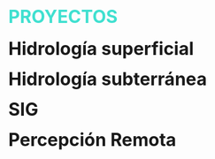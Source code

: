 # <span style="color: turquoise; font-size: 2rem; text-transform: uppercase;">Proyectos</span>

<style>
  details {
    margin-top: 1rem;
  }
  summary {
    font-size: 2rem; /* Tamaño de fuente de los títulos */
    font-weight: bold;
    list-style: none; /* Ocultar el triángulo invertido */
  }
  summary::-webkit-details-marker {
    display: none; /* Ocultar el triángulo invertido en navegadores WebKit */
  }
  details p, details h2 {
    font-size: 1.5rem; /* Tamaño de fuente del contenido */
    margin-left: 20px; /* Margen izquierdo para los proyectos */
  }
</style>

<details>
  <summary>Hidrología superficial</summary>
  
  <details>
    <summary>Proyecto 1: Modelado de Cuencas Hidrográficas</summary>
    **Herramientas:** ArcGIS, HEC-HMS, AutoCAD

    **Resultado:**
    ![Proyecto 1](path/to/your/project1.jpg)
    
  </details>

  <details>
    <summary>Proyecto 2: Análisis de Precipitaciones</summary>
    **Herramientas:** QGIS, Python, Excel

    **Resultado:**![Proyecto 2](path/to/your/project2.jpg)
  </details>

  <details>
    <summary>Proyecto 3: Gestión de Recursos Hídricos</summary>
    
    **Herramientas:** EPANET, R, Matlab

    **Resultado:**![Proyecto 3](path/to/your/project3.jpg)
    
  </details>

  <details>
    <summary>Proyecto 4: Evaluación de Calidad del Agua</summary>
    **Herramientas:** Excel, R, Python

    **Resultado:**
    ![Proyecto 4](path/to/your/project4.jpg)
  </details>
</details>

<details>
  <summary>Hidrología subterránea</summary>
  
  <details>
    <summary>Proyecto 1: Gestor de Tareas</summary>
    El proyecto "Gestor de Tareas" es una aplicación web desarrollada como parte de un proyecto personal. El objetivo principal del proyecto es ayudar a los usuarios a organizar y gestionar sus tareas diarias de manera eficiente.

    Para desarrollar este proyecto, utilicé tecnologías como HTML, CSS, JavaScript y React. La aplicación permite a los usuarios agregar, editar y eliminar tareas, así como marcar tareas como completadas. Uno de los mayores desafíos fue implementar la funcionalidad de arrastrar y soltar para reordenar las tareas, lo cual superé utilizando la biblioteca react-beautiful-dnd.

    **Herramientas:** HTML, CSS, JavaScript, React

    **Resultado:**
    ![Proyecto 1](path/to/your/project1.jpg)

    [Ver PDF del Proyecto 1](pdf/project1.pdf)
  </details>

  <details>
    <summary>Proyecto 2: Análisis de Aguas Subterráneas</summary>
    **Herramientas:** QGIS, AutoCAD, HEC-RAS

    **Resultado:**
    ![Proyecto 2](path/to/your/project2.jpg)
  </details>

  <details>
    <summary>Proyecto 3: Modelado de Acuíferos</summary>
    **Herramientas:** MODFLOW, ArcGIS, Python

    **Resultado:**
    ![Proyecto 3](path/to/your/project3.jpg)
  </details>

  <details>
    <summary>Proyecto 4: Gestión de Pozos</summary>
    **Herramientas:** EPANET, Excel, R

    **Resultado:**
    ![Proyecto 4](path/to/your/project4.jpg)
  </details>
</details>

<details>
  <summary>SIG</summary>
  
  <details>
    <summary>Proyecto 1: Sistema de Gestión de Inventarios</summary>
    El proyecto "Sistema de Gestión de Inventarios" es una aplicación desarrollada para una pequeña empresa como parte de un proyecto profesional. El objetivo del proyecto es ayudar a la empresa a gestionar su inventario de manera más eficiente.

    Desarrollé este proyecto utilizando tecnologías como PHP, MySQL y Bootstrap. La aplicación permite a los usuarios agregar, editar y eliminar productos del inventario, generar informes y recibir alertas cuando el stock está bajo. Uno de los desafíos fue asegurar la integridad de los datos y proporcionar una interfaz de usuario intuitiva, lo cual logré implementando validaciones y siguiendo principios de diseño centrado en el usuario.

    **Herramientas:** PHP, MySQL, Bootstrap

    **Resultado:**
    ![Proyecto 1](path/to/your/project1.jpg)

    [Ver PDF del Proyecto 1](pdf/project1.pdf)
  </details>

  <details>
    <summary>Proyecto 2: Análisis Espacial de Datos</summary>
    **Herramientas:** QGIS, Python, R

    **Resultado:**
    ![Proyecto 2](path/to/your/project2.jpg)
  </details>

  <details>
    <summary>Proyecto 3: Cartografía Temática</summary>
    **Herramientas:** ArcGIS, Illustrator, Excel

    **Resultado:**
    ![Proyecto 3](path/to/your/project3.jpg)
  </details>

  <details>
    <summary>Proyecto 4: Monitoreo de Desastres Naturales</summary>
    **Herramientas:** QGIS, Python, Sentinel-2

    **Resultado:**
    ![Proyecto 4](path/to/your/project4.jpg)
  </details>
</details>

<details>
  <summary>Percepción Remota</summary>
  
  <details>
    <summary>Proyecto 1: Detección de Cambios en el Uso del Suelo</summary>
    **Herramientas:** QGIS, Python, Sentinel-2

    **Resultado:**
    ![Proyecto 1](path/to/your/project1.jpg)
  </details>

  <details>
    <summary>Proyecto 2: Mapeo de Cobertura Vegetal</summary>
    **Herramientas:** ArcGIS, R, Landsat 8

    **Resultado:**
    ![Proyecto 2](path/to/your/project2.jpg)
  </details>

  <details>
    <summary>Proyecto 3: Análisis de Índices de Vegetación</summary>
    **Herramientas:** ENVI, QGIS, Python

    **Resultado:**
    ![Proyecto 3](path/to/your/project3.jpg)
  </details>

  <details>
    <summary>Proyecto 4: Detección de Incendios Forestales</summary>
    **Herramientas:** QGIS, Python, MODIS

    **Resultado:**
    ![Proyecto 4](path/to/your/project4.jpg)
  </details>
</details>
 
